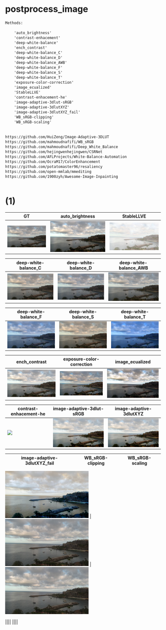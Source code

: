 # postprocess_image
 
```
Methods:

    'auto_brightness'
    'contrast-enhacement'
    'deep-white-balance'
    'ench_contrast'
    'deep-white-balance_C'
    'deep-white-balance_D'
    'deep-white-balance_AWB'
    'deep-white-balance_F'
    'deep-white-balance_S'
    'deep-white-balance_T'
    'exposure-color-correction'
    'image_ecualized'
    'StableLLVE'
    'contrast-enhacement-he'
    'image-adaptive-3dlut-sRGB'
    'image-adaptive-3dlutXYZ'
    'image-adaptive-3dlutXYZ_fail'
    'WB_sRGB-clipping'
    'WB_sRGB-scaling'


https://github.com/HuiZeng/Image-Adaptive-3DLUT
https://github.com/mahmoudnafifi/WB_sRGB
https://github.com/mahmoudnafifi/Deep_White_Balance
https://github.com/hejingwenhejingwen/CSRNet
https://github.com/AFLProjects/White-Balance-Automation
https://github.com/OcraM17/ColorEnhancement
https://github.com/potatomaster96/resaliency
https://github.com/open-mmlab/mmediting
https://github.com/1900zyh/Awesome-Image-Inpainting


```

#  (1)

|GT|auto_brightness|StableLLVE|
|--|---------------|----------|
<img src="https://github.com/qwerteleven/postprocess_image/blob/main/assets/GT/ (1).jpeg" width="270">| <img src="https://github.com/qwerteleven/postprocess_image/blob/main/assets/auto_brightness/ (1).jpeg" width="270">| <img src="https://github.com/qwerteleven/postprocess_image/blob/main/assets/StableLLVE/ (1).jpeg" width="270"> 

|deep-white-balance_C|deep-white-balance_D|deep-white-balance_AWB|
|--------------------|--------------------|----------------------|
<img src="https://github.com/qwerteleven/postprocess_image/blob/main/assets/deep-white-balance_C/ (1).jpeg" width="270">| <img src="https://github.com/qwerteleven/postprocess_image/blob/main/assets/deep-white-balance_D/ (1).jpeg" width="270">| <img src="https://github.com/qwerteleven/postprocess_image/blob/main/assets/deep-white-balance_AWB/ (1).jpeg" width="270"> 
        
|deep-white-balance_F|deep-white-balance_S|deep-white-balance_T|
|--------------------|--------------------|--------------------|
<img src="https://github.com/qwerteleven/postprocess_image/blob/main/assets/deep-white-balance_F/ (1).jpeg" width="270">|  <img src="https://github.com/qwerteleven/postprocess_image/blob/main/assets/deep-white-balance_S/ (1).jpeg" width="270"> | <img src="https://github.com/qwerteleven/postprocess_image/blob/main/assets/deep-white-balance_T/ (1).jpeg" width="270"> 
        
|ench_contrast|exposure-color-correction|image_ecualized|
|-------------|-------------------------|---------------|
<img src="https://github.com/qwerteleven/postprocess_image/blob/main/assets/ench_contrast/ (1).jpeg" width="270"> | <img src="https://github.com/qwerteleven/postprocess_image/blob/main/assets/exposure-color-correction/ (1).jpeg" width="270"> | <img src="https://github.com/qwerteleven/postprocess_image/blob/main/assets/image_ecualized/ (1).jpeg" width="270"> 
        
|contrast-enhacement-he|image-adaptive-3dlut-sRGB|image-adaptive-3dlutXYZ|
|----------------------|-------------------------|-----------------------|
<img src="https://github.com/qwerteleven/postprocess_image/blob/main/assets/contrast-enhacement-he/ (1).jpeg" width="270"> | <img src="https://github.com/qwerteleven/postprocess_image/blob/main/assets/image-adaptive-3dlut-sRGB/ (1).jpeg" width="270">  |<img src="https://github.com/qwerteleven/postprocess_image/blob/main/assets/image-adaptive-3dlutXYZ/ (1).jpeg" width="270"> 
        
|image-adaptive-3dlutXYZ_fail|WB_sRGB-clipping|WB_sRGB-scaling|
|----------------------------|----------------|---------------|

<img src="https://github.com/qwerteleven/postprocess_image/blob/main/assets/image-adaptive-3dlutXYZ_fail/ (1).jpeg" width="270"> | <img src="https://github.com/qwerteleven/postprocess_image/blob/main/assets/WB_sRGB-clipping/ (1).jpeg" width="270"> | <img src="https://github.com/qwerteleven/postprocess_image/blob/main/assets/WB_sRGB-scaling/ (1).jpeg" width="270"> 

||||
||||